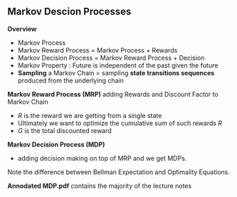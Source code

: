 ## Markov Descion Processes

**Overview**

- Markov Process
- Markov Reward Process = Markov Process + Rewards
- Markov Decision Process = Markov Reward Process + Decision
- Markov Property : Future is independent of the past given the future
- **Sampling** a Markov Chain = sampling **state transitions sequences** produced from the underlying chain

**Markov Reward Process (MRP)** adding Rewards and Discount Factor to Markov Chain

- $R$ is the reward we are getting from a single state
- Ultimately we want to optimize the cumulative sum of such rewards $R$
- $G$ is the total discounted reward

**Markov Decision Process (MDP)**

- adding decision making on top of MRP and we get MDPs.

Note the difference between Bellman Expectation and Optimality Equations.

**Annodated MDP.pdf** contains the majority of the lecture notes

